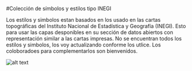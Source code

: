 #Colección de símbolos y estilos tipo INEGI

Los estilos y simbolos estan basados en los usado en las cartas topográficas del Instituto Nacional de Estadística y Geografía (INEGI).
Esto para usar las capas desponibles en su sección de datos abiertos con representación similar a las cartas impresas.
No se encuentran todos los estilos y simbolos, los voy actualizando conforme los utlice. 
Los coloboradoes para complementarlos son bienvenidos.

![alt text](https://raw.githubusercontent.com/qgis_estilos/collections/tipoINEGI/preview/estilos_previo.png)
